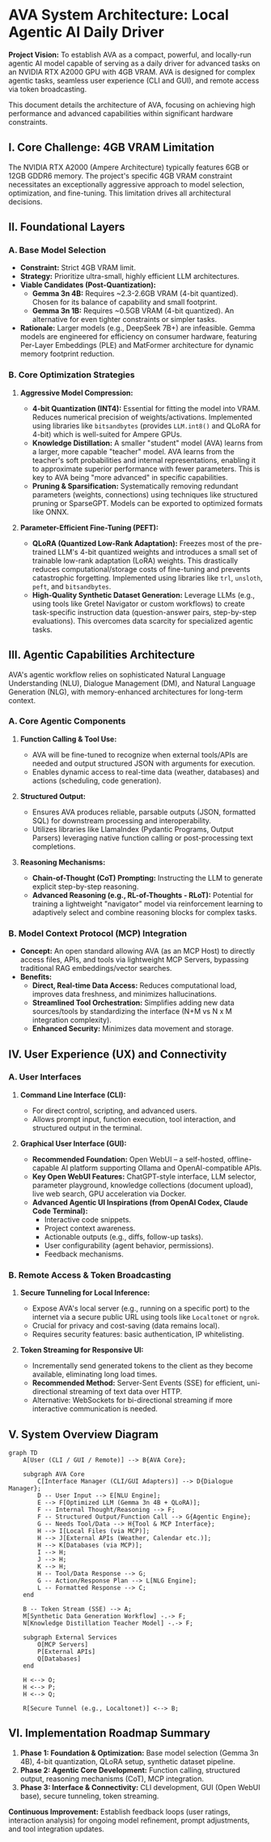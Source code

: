 # AVA System Architecture: Local Agentic AI Daily Driver

**Project Vision:** To establish AVA as a compact, powerful, and locally-run agentic AI model capable of serving as a daily driver for advanced tasks on an NVIDIA RTX A2000 GPU with 4GB VRAM. AVA is designed for complex agentic tasks, seamless user experience (CLI and GUI), and remote access via token broadcasting.

This document details the architecture of AVA, focusing on achieving high performance and advanced capabilities within significant hardware constraints.

## I. Core Challenge: 4GB VRAM Limitation

The NVIDIA RTX A2000 (Ampere Architecture) typically features 6GB or 12GB GDDR6 memory. The project's specific 4GB VRAM constraint necessitates an exceptionally aggressive approach to model selection, optimization, and fine-tuning. This limitation drives all architectural decisions.

## II. Foundational Layers

### A. Base Model Selection

*   **Constraint:** Strict 4GB VRAM limit.
*   **Strategy:** Prioritize ultra-small, highly efficient LLM architectures.
*   **Viable Candidates (Post-Quantization):**
    *   **Gemma 3n 4B:** Requires ~2.3-2.6GB VRAM (4-bit quantized). Chosen for its balance of capability and small footprint.
    *   **Gemma 3n 1B:** Requires ~0.5GB VRAM (4-bit quantized). An alternative for even tighter constraints or simpler tasks.
*   **Rationale:** Larger models (e.g., DeepSeek 7B+) are infeasible. Gemma models are engineered for efficiency on consumer hardware, featuring Per-Layer Embeddings (PLE) and MatFormer architecture for dynamic memory footprint reduction.

### B. Core Optimization Strategies

1.  **Aggressive Model Compression:**
    *   **4-bit Quantization (INT4):** Essential for fitting the model into VRAM. Reduces numerical precision of weights/activations. Implemented using libraries like `bitsandbytes` (provides `LLM.int8()` and QLoRA for 4-bit) which is well-suited for Ampere GPUs.
    *   **Knowledge Distillation:** A smaller "student" model (AVA) learns from a larger, more capable "teacher" model. AVA learns from the teacher's soft probabilities and internal representations, enabling it to approximate superior performance with fewer parameters. This is key to AVA being "more advanced" in specific capabilities.
    *   **Pruning & Sparsification:** Systematically removing redundant parameters (weights, connections) using techniques like structured pruning or SparseGPT. Models can be exported to optimized formats like ONNX.

2.  **Parameter-Efficient Fine-Tuning (PEFT):**
    *   **QLoRA (Quantized Low-Rank Adaptation):** Freezes most of the pre-trained LLM's 4-bit quantized weights and introduces a small set of trainable low-rank adaptation (LoRA) weights. This drastically reduces computational/storage costs of fine-tuning and prevents catastrophic forgetting. Implemented using libraries like `trl`, `unsloth`, `peft`, and `bitsandbytes`.
    *   **High-Quality Synthetic Dataset Generation:** Leverage LLMs (e.g., using tools like Gretel Navigator or custom workflows) to create task-specific instruction data (question-answer pairs, step-by-step evaluations). This overcomes data scarcity for specialized agentic tasks.

## III. Agentic Capabilities Architecture

AVA's agentic workflow relies on sophisticated Natural Language Understanding (NLU), Dialogue Management (DM), and Natural Language Generation (NLG), with memory-enhanced architectures for long-term context.

### A. Core Agentic Components

1.  **Function Calling & Tool Use:**
    *   AVA will be fine-tuned to recognize when external tools/APIs are needed and output structured JSON with arguments for execution.
    *   Enables dynamic access to real-time data (weather, databases) and actions (scheduling, code generation).

2.  **Structured Output:**
    *   Ensures AVA produces reliable, parsable outputs (JSON, formatted SQL) for downstream processing and interoperability.
    *   Utilizes libraries like LlamaIndex (Pydantic Programs, Output Parsers) leveraging native function calling or post-processing text completions.

3.  **Reasoning Mechanisms:**
    *   **Chain-of-Thought (CoT) Prompting:** Instructing the LLM to generate explicit step-by-step reasoning.
    *   **Advanced Reasoning (e.g., RL-of-Thoughts - RLoT):** Potential for training a lightweight "navigator" model via reinforcement learning to adaptively select and combine reasoning blocks for complex tasks.

### B. Model Context Protocol (MCP) Integration

*   **Concept:** An open standard allowing AVA (as an MCP Host) to directly access files, APIs, and tools via lightweight MCP Servers, bypassing traditional RAG embeddings/vector searches.
*   **Benefits:**
    *   **Direct, Real-time Data Access:** Reduces computational load, improves data freshness, and minimizes hallucinations.
    *   **Streamlined Tool Orchestration:** Simplifies adding new data sources/tools by standardizing the interface (N+M vs N x M integration complexity).
    *   **Enhanced Security:** Minimizes data movement and storage.

## IV. User Experience (UX) and Connectivity

### A. User Interfaces

1.  **Command Line Interface (CLI):**
    *   For direct control, scripting, and advanced users.
    *   Allows prompt input, function execution, tool interaction, and structured output in the terminal.

2.  **Graphical User Interface (GUI):**
    *   **Recommended Foundation:** Open WebUI – a self-hosted, offline-capable AI platform supporting Ollama and OpenAI-compatible APIs.
    *   **Key Open WebUI Features:** ChatGPT-style interface, LLM selector, parameter playground, knowledge collections (document upload), live web search, GPU acceleration via Docker.
    *   **Advanced Agentic UI Inspirations (from OpenAI Codex, Claude Code Terminal):**
        *   Interactive code snippets.
        *   Project context awareness.
        *   Actionable outputs (e.g., diffs, follow-up tasks).
        *   User configurability (agent behavior, permissions).
        *   Feedback mechanisms.

### B. Remote Access & Token Broadcasting

1.  **Secure Tunneling for Local Inference:**
    *   Expose AVA's local server (e.g., running on a specific port) to the internet via a secure public URL using tools like `Localtonet` or `ngrok`.
    *   Crucial for privacy and cost-saving (data remains local).
    *   Requires security features: basic authentication, IP whitelisting.

2.  **Token Streaming for Responsive UI:**
    *   Incrementally send generated tokens to the client as they become available, eliminating long load times.
    *   **Recommended Method:** Server-Sent Events (SSE) for efficient, uni-directional streaming of text data over HTTP.
    *   Alternative: WebSockets for bi-directional streaming if more interactive communication is needed.

## V. System Overview Diagram

```mermaid
graph TD
    A[User (CLI / GUI / Remote)] --> B{AVA Core};

    subgraph AVA Core
        C[Interface Manager (CLI/GUI Adapters)] --> D{Dialogue Manager};
        D -- User Input --> E[NLU Engine];
        E --> F[Optimized LLM (Gemma 3n 4B + QLoRA)];
        F -- Internal Thought/Reasoning --> F;
        F -- Structured Output/Function Call --> G{Agentic Engine};
        G -- Needs Tool/Data --> H{Tool & MCP Interface};
        H --> I[Local Files (via MCP)];
        H --> J[External APIs (Weather, Calendar etc.)];
        H --> K[Databases (via MCP)];
        I --> H;
        J --> H;
        K --> H;
        H -- Tool/Data Response --> G;
        G -- Action/Response Plan --> L[NLG Engine];
        L -- Formatted Response --> C;
    end

    B -- Token Stream (SSE) --> A;
    M[Synthetic Data Generation Workflow] -.-> F;
    N[Knowledge Distillation Teacher Model] -.-> F;

    subgraph External Services
        O[MCP Servers]
        P[External APIs]
        Q[Databases]
    end

    H <--> O;
    H <--> P;
    H <--> Q;

    R[Secure Tunnel (e.g., Localtonet)] <--> B;
```

## VI. Implementation Roadmap Summary

1.  **Phase 1: Foundation & Optimization:** Base model selection (Gemma 3n 4B), 4-bit quantization, QLoRA setup, synthetic dataset pipeline.
2.  **Phase 2: Agentic Core Development:** Function calling, structured output, reasoning mechanisms (CoT), MCP integration.
3.  **Phase 3: Interface & Connectivity:** CLI development, GUI (Open WebUI base), secure tunneling, token streaming.

**Continuous Improvement:** Establish feedback loops (user ratings, interaction analysis) for ongoing model refinement, prompt adjustments, and tool integration updates. 